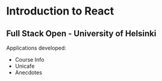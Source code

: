<h1>Introduction to React</h1>
<h2>Full Stack Open - University of Helsinki</h2>
<p>Applications developed:</p>
<ul>
  <li>Course Info</li>
  <li>Unicafe</li>
  <li>Anecdotes</li>
</ul>
